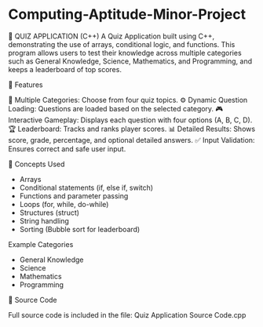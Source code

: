 # Computing-Aptitude-Minor-Project

🎯 QUIZ APPLICATION (C++)
A Quiz Application built using C++, demonstrating the use of arrays, conditional logic, and functions.
This program allows users to test their knowledge across multiple categories such as General Knowledge, Science, Mathematics, and Programming, and keeps a leaderboard of top scores.

📘 Features

🧠 Multiple Categories: Choose from four quiz topics.
⚙️ Dynamic Question Loading: Questions are loaded based on the selected category.
🎮 Interactive Gameplay: Displays each question with four options (A, B, C, D).
🏆 Leaderboard: Tracks and ranks player scores.
📊 Detailed Results: Shows score, grade, percentage, and optional detailed answers.
✅ Input Validation: Ensures correct and safe user input.

🧩 Concepts Used
- Arrays
- Conditional statements (if, else if, switch)
- Functions and parameter passing
- Loops (for, while, do-while)
- Structures (struct)
- String handling
- Sorting (Bubble sort for leaderboard)

Example Categories
- General Knowledge
- Science
- Mathematics
- Programming

📂 Source Code

Full source code is included in the file:
Quiz Application Source Code.cpp



  
